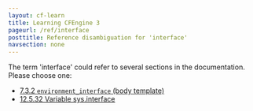 ```yaml
---
layout: cf-learn
title: Learning CFEngine 3
pageurl: /ref/interface
posttitle: Reference disambiguation for 'interface'
navsection: none
---
```


The term 'interface' could refer to several sections in the documentation. Please choose one:

- [7.3.2 <code>environment_interface</code> (body template)](https://cfengine.com/manuals/cf3-Reference#environment_interface-in-guest_environments)
- [12.5.32 Variable sys.interface](https://cfengine.com/manuals/cf3-Reference#Variable-sys.interface)
